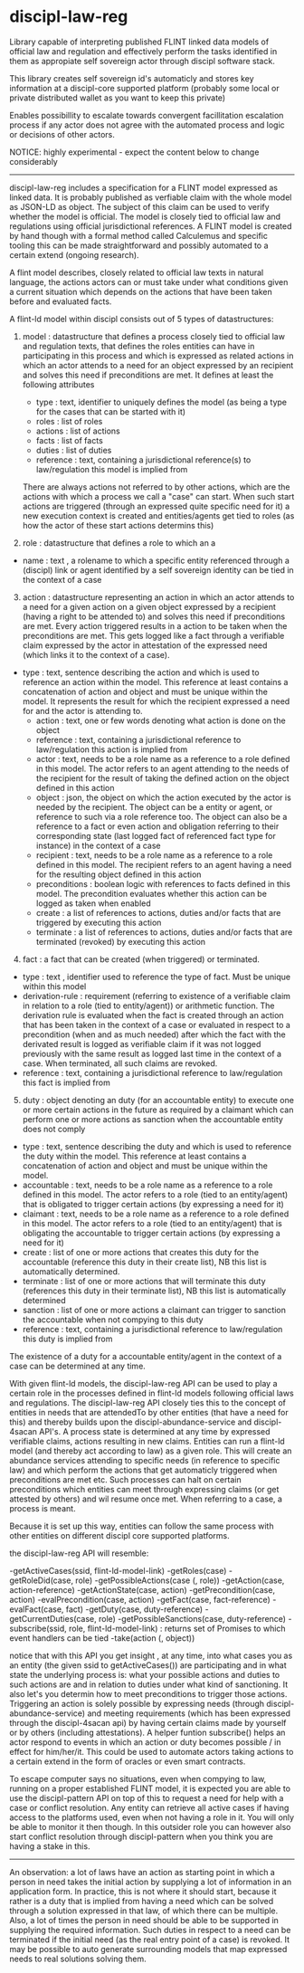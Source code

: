 # discipl-law-reg

Library capable of interpreting published FLINT linked data models of official law and regulation and effectively perform the tasks identified in them as appropiate self sovereign actor through discipl software stack.

This library creates self sovereign id's automaticly and stores key information at a discipl-core supported platform (probably some local or private distributed wallet as you want to keep this private)

Enables possibillity to escalate towards convergent facillitation escalation process if any actor does not agree with
the automated process and logic or decisions of other actors.

NOTICE: highly experimental - expect the content below to change considerably

------------------------

discipl-law-reg includes a specification for a FLINT model expressed as linked data. It is probably published as verfiable claim with the whole model as JSON-LD as object. The subject of this claim can be used to verify whether the model is official. The model is closely tied to official law and regulations using official jurisdictional references. A FLINT model is created by hand though with a formal method called Calculemus and specific tooling this can be made straightforward and possibly automated to a certain extend (ongoing research). 

A flint model describes, closely related to official law texts in natural language, the actions actors can or must take under what conditions given a current situation which depends on the actions that have been taken before and evaluated facts. 

A flint-ld model within discipl consists out of 5 types of datastructures:

1) model : datastructure that defines a process closely tied to official law and regulation texts, that defines the roles entities can have in participating in this process and which is expressed as related actions in which an actor attends to a need for an object expressed by an recipient and solves this need if preconditions are met. It defines at least the following attributes

   - type : text, identifier to uniquely defines the model (as being a type for the cases that can be started with it) 
   - roles : list of roles
   - actions : list of actions
   - facts : list of facts
   - duties : list of duties
   - reference : text, containing a jurisdictional reference(s) to law/regulation this model is implied from
   
   There are always actions not referred to by other actions, which are the actions with which a process we call a "case" can start. When such start actions are triggered (through an expressed quite specific need for it) a new execution context is created and entities/agents get tied to roles (as how the actor of these start actions determins this)

2) role : datastructure that defines a role to which an a 

- name : text , a rolename to which a specific entity referenced through a (discipl) link or agent identified by a self sovereign identity can be tied in the context of a case

3) action : datastructure representing an action in which an actor attends to a need for a given action on a given object expressed by a recipient (having a right to be attended to) and solves this need if preconditions are met. Every action triggered results in a action to be taken when the preconditions are met. This gets logged like a fact through a verifiable claim expressed by the actor in attestation of the expressed need (which links it to the context of a case).

- type : text, sentence describing the action and which is used to reference an action within the model. This reference at least contains a concatenation of action and object and must be unique within the model. It represents the result for which the recipient expressed a need for and the actor is attending to.
  - action : text, one or few words denoting what action is done on the object
  - reference : text, containing a jurisdictional reference to law/regulation this action is implied from
  - actor : text, needs to be a role name as a reference to a role defined in this model. The actor refers to an agent attending to the needs of the recipient for the result of taking the defined action on the object defined in this action
  - object : json, the object on which the action executed by the actor is needed by the recipient. The object can be a entity or agent, or reference to such via a role reference too. The object can also be a reference to a fact or even action and obligation referring to their corresponding state (last logged fact of referenced fact type for instance) in the context of a case
  - recipient : text, needs to be a role name as a reference to a role defined in this model. The recipient refers to an agent having a need for the resulting object defined in this action
  - preconditions : boolean logic with references to facts defined in this model. The precondition evaluates whether this action can be logged as taken when enabled
  - create : a list of references to actions, duties and/or facts that are triggered by executing this action
  - terminate : a list of references to actions, duties and/or facts that are terminated (revoked) by executing this action
  
4) fact : a fact that can be created (when triggered) or terminated.

  - type : text , identifier used to reference the type of fact. Must be unique within this model
  - derivation-rule : requirement (referring to existence of a verifiable claim in relation to a role (tied to entity/agent)) or arithmetic function. The derivation rule is evaluated when the fact is created through an action that has been taken in the context of a case or evaluated in respect to a precondition (when and as much needed) after which the fact with the derivated result is logged as verifiable claim if it was not logged previously with the same result as logged last time in the context of a case. When terminated, all such claims are revoked.
  - reference : text, containing a jurisdictional reference to law/regulation this fact is implied from
  
5) duty : object denoting an duty (for an accountable entity) to execute one or more certain actions in the future as required by a claimant which can perform one or more actions as sanction when the accountable entity does not comply

  - type : text, sentence describing the duty and which is used to reference the duty within the model. This reference at least contains a concatenation of action and object and must be unique within the model.
  - accountable : text, needs to be a role name as a reference to a role defined in this model. The actor refers to a role (tied to an entity/agent) that is obligated to trigger certain actions (by expressing a need for it)
  - claimant : text, needs to be a role name as a reference to a role defined in this model. The actor refers to a role (tied to an entity/agent) that is obligating the accountable to trigger certain actions (by expressing a need for it)
  - create : list of one or more actions that creates this duty for the accountable (reference this duty in their create list), NB this list is automatically determined. 
  - terminate : list of one or more actions that will terminate this duty (references this duty in their terminate list), NB this list is automatically determined
  - sanction : list of one or more actions a claimant can trigger to sanction the accountable when not compying to this duty
  - reference : text, containing a jurisdictional reference to law/regulation this duty is implied from

The existence of a duty for a accountable entity/agent in the context of a case can be determined at any time.

With given flint-ld models, the discipl-law-reg API can be used to play a certain role in the processes defined in flint-ld models following official laws and regulations. The discipl-law-reg API closely ties this to the concept of entities in needs that are attendedTo by other entities (that have a need for this) and thereby builds upon the discipl-abundance-service and discipl-4sacan API's. A process state is determined at any time by expressed verifiable claims, actions resulting in new claims. Entities can run a flint-ld model (and thereby act according to law) as a given role. This will create an abundance services attending to specific needs (in reference to specific law) and which perform the actions that get automaticly triggered when preconditions are met etc. Such processes can halt on certain preconditions which entities can meet through expressing claims (or get attested by others) and wil resume once met. When referring to a case, a process is meant.

Because it is set up this way, entities can follow the same process with other entities on different discipl core supported platforms.

the discipl-law-reg API will resemble:

-getActiveCases(ssid, flint-ld-model-link)
-getRoles(case)
-getRoleDid(case, role)
-getPossibleActions(case (, role))
-getAction(case, action-reference)
-getActionState(case, action)
-getPrecondition(case, action)
-evalPrecondition(case, action)
-getFact(case, fact-reference)
-evalFact(case, fact)
-getDuty(case, duty-reference)
-getCurrentDuties(case, role)
-getPossibleSanctions(case, duty-reference)
-subscribe(ssid, role, flint-ld-model-link) : returns set of Promises to which event handlers can be tied
-take(action (, object))


notice that with this API you get insight , at any time, into what cases you as an entity (the given ssid to getActiveCases()) are participating and in what state the underlying process is: what your possible actions and duties to such actions are and in relation to duties under what kind of sanctioning. It also let's you determin how to meet preconditions to trigger those actions. Triggering an action is solely possible by expressing needs (through discipl-abundance-service) and meeting requirements (which has been expressed through the discipl-4sacan api) by having certain claims made by yourself or by others (including attestations). A helper funtion subscribe() helps an actor respond to events in which an action or duty becomes possible / in effect for him/her/it. This could be used to automate actors taking actions to a certain extend in the form of oracles or even smart contracts.

To escape computer says no situations, even when compying to law, running on a proper established FLINT model, it is expected you are able to use the discipl-pattern API on top of this to request a need for help with a case or conflict resolution.
Any entity can retrieve all active cases if having access to the platforms used, even when not having a role in it. You will only be able to monitor it then though. In this outsider role you can however also start conflict resolution through discipl-pattern when you think you are having a stake in this.

----------------------------------

An observation: a lot of laws have an action as starting point in which a person in need takes the initial action by supplying a lot of information in an application form. In practice, this is not where it should start, because it rather is a duty that is implied from having a need which can be solved through a solution expressed in that law, of which there can be multiple. Also, a lot of times the person in need should be able to be supported in supplying the required information. Such duties in respect to a need can be terminated if the initial need (as the real entry point of a case) is revoked. It may be possible to auto generate surrounding models that map expressed needs to real solutions solving them.

